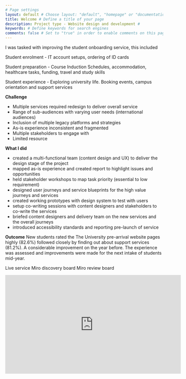 ```yaml
---
# Page settings
layout: default # Choose layout: "default", "homepage" or "documentation-archive"
title: Welcome # Define a title of your page
description: Project type - Website design and development # 
keywords: # Define keywords for search engines
comments: false # Set to "true" in order to enable comments on this page. Make sure you properly setup "disqus_forum_shortname" variable in "_config.yml"
---
```


I was tasked with improving the student onboarding service, this included

Student enrolment - IT account setups, ordering of ID cards

Student preparation - Course Induction Schedules, accommodation, healthcare tasks, funding, travel and study skills

Student experience - Exploring university life. Booking events, campus orientation and support services

**Challenge**

- Multiple services required redesign to deliver overall service
- Range of sub-audiences with varying user needs (international audiences)
- Inclusion of multiple legacy platforms and strategies
- As-is experience inconsistent and fragmented
- Multiple stakeholders to engage with 
- Limited resource


**What I did**

- created a multi-functional team (content design and UX) to deliver the design stage of the project
- mapped as-is experience and created report to highlight issues and opportunities
- held stakeholder workshops to map task priority (essential to low requirement)
- designed user journeys and service blueprints for the high value journeys and services
- created working prototypes with design system to test with users
- setup co-writing sessions with content designers and stakeholders to co-write the services
- briefed content designers and delivery team on the new services and the overall journeys 
- introduced accessibility standards and reporting pre-launch of service

**Outcome**
New students rated the The University pre-arrival website pages highly (82.6%) followed closely by finding out about support services (81.2%). A considerable improvement on the year before. The experience was assessed and improvements were made for the next intake of students mid-year.

Live service
Miro discovery board
Miro review board

<iframe width="560" height="315" src="https://miro.com/app/board/o9J_lWo2F0Q=/?invite_link_id=588182600230" title="Miro discovery board" frameborder="0" allow="accelerometer; autoplay; clipboard-write; encrypted-media; gyroscope; picture-in-picture" allowfullscreen></iframe>
